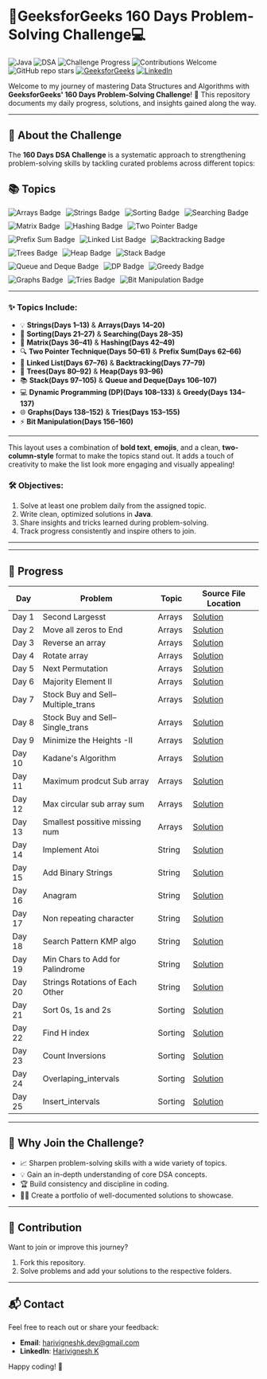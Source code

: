 # 🚀GeeksforGeeks 160 Days Problem-Solving Challenge💻  

![Java](https://img.shields.io/badge/Language-Java-orange)  ![DSA](https://img.shields.io/badge/Topic-Data%20Structures%20%26%20Algorithms-blue)  ![Challenge Progress](https://img.shields.io/badge/Progress-15.635%25-brightgreen)  ![Contributions Welcome](https://img.shields.io/badge/Contributions-Welcome-yellowgreen)  ![GitHub repo stars](https://img.shields.io/github/stars/Harivignesh-33/GFG-160?style=social)
[![GeeksforGeeks](https://img.shields.io/badge/GeeksforGeeks-Profile-blue)](https://www.geeksforgeeks.org/user/harivigne0ic2/)  [![LinkedIn](https://img.shields.io/badge/LinkedIn-YourProfile-blue)](https://linkedin.com/in/-hari-k)
 

Welcome to my journey of mastering Data Structures and Algorithms with **GeeksforGeeks' 160 Days Problem-Solving Challenge**! 🌟 This repository documents my daily progress, solutions, and insights gained along the way.

---

## 📖 About the Challenge  

The **160 Days DSA Challenge** is a systematic approach to strengthening problem-solving skills by tackling curated problems across different topics:

## 📚 Topics

<div style="display: flex; flex-wrap: wrap; gap: 10px;">
  <img src="https://img.shields.io/badge/-Arrays-ff6347" alt="Arrays Badge"/>
  <img src="https://img.shields.io/badge/-Strings-1e90ff" alt="Strings Badge"/>
  <img src="https://img.shields.io/badge/-Sorting-32cd32" alt="Sorting Badge"/>
  <img src="https://img.shields.io/badge/-Searching-ff1493" alt="Searching Badge"/>
  <img src="https://img.shields.io/badge/-Matrix-ffd700" alt="Matrix Badge"/>
  <img src="https://img.shields.io/badge/-Hashing-8a2be2" alt="Hashing Badge"/>
  <img src="https://img.shields.io/badge/-Two%20Pointer%20Technique-da70d6" alt="Two Pointer Badge"/>
  <img src="https://img.shields.io/badge/-Prefix%20Sum-ff8c00" alt="Prefix Sum Badge"/>
  <img src="https://img.shields.io/badge/-Linked%20List-20b2aa" alt="Linked List Badge"/>
  <img src="https://img.shields.io/badge/-Backtracking-ff4500" alt="Backtracking Badge"/>
  <img src="https://img.shields.io/badge/-Trees-2e8b57" alt="Trees Badge"/>
  <img src="https://img.shields.io/badge/-Heap-9932cc" alt="Heap Badge"/>
  <img src="https://img.shields.io/badge/-Stack-ff00ff" alt="Stack Badge"/>
  <img src="https://img.shields.io/badge/-Queue%20and%20Deque-6495ed" alt="Queue and Deque Badge"/>
  <img src="https://img.shields.io/badge/-Dynamic%20Programming%20(DP)-dc143c" alt="DP Badge"/>
  <img src="https://img.shields.io/badge/-Greedy-8b0000" alt="Greedy Badge"/>
  <img src="https://img.shields.io/badge/-Graphs-00fa9a" alt="Graphs Badge"/>
  <img src="https://img.shields.io/badge/-Tries-ff7f50" alt="Tries Badge"/>
  <img src="https://img.shields.io/badge/-Bit%20Manipulation-20b2aa" alt="Bit Manipulation Badge"/>
</div>

---
### **✨ Topics Include:**  

- 💡 **Strings(Days 1–13)** & **Arrays(Days 14–20)**  
- 🔄 **Sorting(Days 21–27)** & **Searching(Days 28–35)**  
- 🧩 **Matrix(Days 36–41)** & **Hashing(Days 42–49)**  
- 🔍 **Two Pointer Technique(Days 50–61)** & **Prefix Sum(Days 62–66)**  
- 🔗 **Linked List(Days  67–76)** & **Backtracking(Days 77–79)**  
- 🌳 **Trees(Days 80–92)** & **Heap(Days 93–96)**  
- 📚 **Stack(Days 97–105)** & **Queue and Deque(Days 106–107)**  
- 💻 **Dynamic Programming (DP)(Days 108–133)** & **Greedy(Days 134–137)**  
- 🌐 **Graphs(Days 138–152)** & **Tries(Days 153–155)**  
- ⚡ **Bit Manipulation(Days 156–160)**

---

This layout uses a combination of **bold text**, **emojis**, and a clean, **two-column-style** format to make the topics stand out. It adds a touch of creativity to make the list look more engaging and visually appealing!


### 🛠 Objectives:  
1. Solve at least one problem daily from the assigned topic.  
2. Write clean, optimized solutions in **Java**.  
3. Share insights and tricks learned during problem-solving.  
4. Track progress consistently and inspire others to join.  

---


---

## 📂 Progress  

| **Day**  | **Problem**                       | **Topic**           |**Source File Location**  |
|----------|-----------------------------------|---------------------|--------------------------|
| Day 1    | Second Largesst                   | Arrays              |[Solution](https://github.com/Harivignesh-33/GFG-160/blob/main/Array/Sec_largest.java)
| Day 2    | Move all zeros to End             | Arrays              |[Solution](https://github.com/Harivignesh-33/GFG-160/blob/main/Array/MoveZeroEnd.java)
| Day 3    | Reverse an array                  | Arrays              |[Solution](https://github.com/Harivignesh-33/GFG-160/blob/main/Array/Reverse.java) 
| Day 4    | Rotate array                      | Arrays              |[Solution](https://github.com/Harivignesh-33/GFG-160/blob/main/Array/Rotate.java)
| Day 5    | Next Permutation                  | Arrays              |[Solution](https://github.com/Harivignesh-33/GFG-160/blob/main/Array/nxt_permutation.java)
| Day 6    | Majority Element II               | Arrays              |[Solution](https://github.com/Harivignesh-33/GFG-160/blob/main/Array/Majority_II.java)
| Day 7    | Stock Buy and Sell–Multiple_trans | Arrays              |[Solution](https://github.com/Harivignesh-33/GFG-160/blob/main/Array/Stock_mul.java)
| Day 8    | Stock Buy and Sell–Single_trans   | Arrays              |[Solution](https://github.com/Harivignesh-33/GFG-160/blob/main/Array/Stock_one.java)
| Day 9    | Minimize the Heights -II          | Arrays              |[Solution](https://github.com/Harivignesh-33/GFG-160/blob/main/Array/Min_height.java)
| Day 10   | Kadane's Algorithm                | Arrays              |[Solution](https://github.com/Harivignesh-33/GFG-160/blob/main/Array/Kadanes_algo.java)
| Day 11   | Maximum prodcut Sub array         | Arrays              |[Solution](https://github.com/Harivignesh-33/GFG-160/blob/main/Array/max_product_subarray.java)
| Day 12   | Max circular sub array sum        | Arrays              |[Solution](https://github.com/Harivignesh-33/GFG-160/blob/main/Array/Max_circular_subarr_sum.java)
| Day 13   | Smallest  possitive missing num   | Arrays              |[Solution](https://github.com/Harivignesh-33/GFG-160/blob/main/Array/SmallPosMissing.java)
| Day 14   | Implement Atoi                    | String              |[Solution](https://github.com/Harivignesh-33/GFG-160/blob/main/String/Atoi.java)
| Day 15   | Add Binary Strings                | String              |[Solution](https://github.com/Harivignesh-33/GFG-160/blob/main/String/BinaryStr.java)
| Day 16   | Anagram                           | String              |[Solution](https://github.com/Harivignesh-33/GFG-160/blob/main/String/Anogram.java)
| Day 17   | Non repeating character           | String              |[Solution](https://github.com/Harivignesh-33/GFG-160/blob/main/String/uniq.java)
| Day 18   | Search Pattern KMP algo           | String              |[Solution](https://github.com/Harivignesh-33/GFG-160/blob/main/String/Search_Pattern.java)
| Day 19   | Min Chars to Add for Palindrome   | String              |[Solution](https://github.com/Harivignesh-33/GFG-160/blob/main/String/MinChar_palin.java)
| Day 20   | Strings Rotations of Each Other   | String              |[Solution](https://github.com/Harivignesh-33/GFG-160/blob/main/String/String_rotation.java)
| Day 21   | Sort 0s, 1s and 2s                | Sorting              |[Solution](https://github.com/Harivignesh-33/GFG-160/blob/main/Sorting/Sort0_1_2.Java)
| Day 22   | Find H index                      | Sorting              |[Solution](https://github.com/Harivignesh-33/GFG-160/blob/main/Sorting/find_h_index.java)
| Day 23   | Count Inversions                  | Sorting              |[Solution](https://github.com/Harivignesh-33/GFG-160/blob/main/Sorting/Count_inversion.java)
| Day 24   | Overlaping_intervals              | Sorting              |[Solution](https://github.com/Harivignesh-33/GFG-160/blob/main/Sorting/Overlaping_intervals.java)
| Day 25   | Insert_intervals                  | Sorting              |[Solution](https://github.com/Harivignesh-33/GFG-160/blob/main/Sorting/Insert_interval.java)


---


## 🌟 Why Join the Challenge?  

- 📈 Sharpen problem-solving skills with a wide variety of topics.  
- 💡 Gain an in-depth understanding of core DSA concepts.  
- 🏆 Build consistency and discipline in coding.  
- 👨‍💻 Create a portfolio of well-documented solutions to showcase.  

---

## 🤝 Contribution  

Want to join or improve this journey?  
1. Fork this repository.  
2. Solve problems and add your solutions to the respective folders.  

---

## 📬 Contact  

Feel free to reach out or share your feedback:  
- **Email**: [harivigneshk.dev@gmail.com](mailto:harivigneshk.dev@gmail.com)  
- **LinkedIn**: [Harivignesh K](https://linkedin.com/in/-hari-k)  

Happy coding! 🚀
